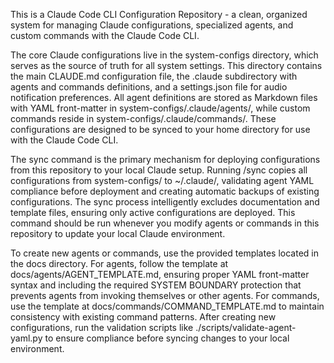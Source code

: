 This is a Claude Code CLI Configuration Repository - a clean, organized system for managing Claude
configurations, specialized agents, and custom commands with the Claude Code CLI.

The core Claude configurations live in the system-configs directory, which serves as the source of truth for all
system settings. This directory contains the main CLAUDE.md configuration file, the .claude subdirectory with agents
and commands definitions, and a settings.json file for audio notification preferences. All agent definitions are
stored as Markdown files with YAML front-matter in system-configs/.claude/agents/, while custom commands reside in
system-configs/.claude/commands/. These configurations are designed to be synced to your home directory for use with
the Claude Code CLI.

The sync command is the primary mechanism for deploying configurations from this repository to your local Claude
setup. Running /sync copies all configurations from system-configs/ to ~/.claude/, validating agent YAML compliance
before deployment and creating automatic backups of existing configurations. The sync process intelligently excludes
documentation and template files, ensuring only active configurations are deployed. This command should be run
whenever you modify agents or commands in this repository to update your local Claude environment.

To create new agents or commands, use the provided templates located in the docs directory. For agents, follow the
template at docs/agents/AGENT_TEMPLATE.md, ensuring proper YAML front-matter syntax and including the required SYSTEM
BOUNDARY protection that prevents agents from invoking themselves or other agents. For commands, use the template at
docs/commands/COMMAND_TEMPLATE.md to maintain consistency with existing command patterns. After creating new
configurations, run the validation scripts like ./scripts/validate-agent-yaml.py to ensure compliance before syncing
changes to your local environment.
